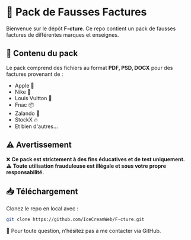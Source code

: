 # 📄 Pack de Fausses Factures  

Bienvenue sur le dépôt **F-cture**. Ce repo contient un pack de fausses factures de différentes marques et enseignes.  

## 📌 Contenu du pack  
Le pack comprend des fichiers au format **PDF, PSD, DOCX** pour des factures provenant de :  
- Apple 🍏  
- Nike 👟  
- Louis Vuitton 👜  
- Fnac 📦  
- Zalando 👕  
- StockX 🔥  
- Et bien d'autres...  

## ⚠️ Avertissement  
❌ **Ce pack est strictement à des fins éducatives et de test uniquement.**  
⚠️ **Toute utilisation frauduleuse est illégale et sous votre propre responsabilité.**  

## 📥 Téléchargement  
Clonez le repo en local avec :  
```bash
git clone https://github.com/IceCreamWeb/F-cture.git
```

📩 Pour toute question, n’hésitez pas à me contacter via GitHub.
